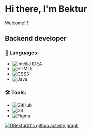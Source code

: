 # Hi there, I'm Bektur

Welcome!!!

## Backend developer

### 🚀 Languages:
- ![IntelliJ IDEA](https://img.shields.io/badge/-IntelliJ_IDEA-000000?style=flat&logo=intellij-idea)
- ![HTML5](https://img.shields.io/badge/-HTML5-E34F26?style=flat&logo=html5&logoColor=white)
- ![CSS3](https://img.shields.io/badge/-CSS3-1572B6?style=flat&logo=css3&logoColor=white)
- ![Java](https://img.shields.io/badge/-Java-007396?style=flat&logo=java&logoColor=white)

### 🛠️ Tools:
- ![GitHub](https://img.shields.io/badge/-GitHub-181717?style=flat&logo=github)
- ![Git](https://img.shields.io/badge/-Git-F05032?style=flat&logo=git&logoColor=white)
- ![Figma](https://img.shields.io/badge/-Figma-F24E1E?style=flat&logo=figma&logoColor=white)

[![DBektur01's github activity graph](https://github-readme-activity-graph.vercel.app/graph?username=DBektur01&theme=react-dark)](https://github.com/ashutosh00710/github-readme-activity-graph)


<!--
**DBektur01/DBektur01** is a ✨ _special_ ✨ repository because its `README.md` (this file) appears on your GitHub profile.

Here are some ideas to get you started:

- 🔭 I’m currently working on ...
- 🌱 I’m currently learning ...
- 👯 I’m looking to collaborate on ...
- 🤔 I’m looking for help with ...
- 💬 Ask me about ...
- 📫 How to reach me: ...
- 😄 Pronouns: ...
- ⚡ Fun fact: ...
-->

